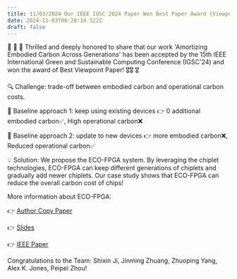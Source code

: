 ```yaml
---
title: 11/03/2024 Our IEEE IGSC 2024 Paper Won Best Paper Award (Viewpoint Paper Track)!
date: 2024-11-03T06:20:14.522Z
draft: false
---
```


📣 📣 📣 Thrilled and deeply honored to share that our work 'Amortizing Embodied Carbon Across Generations' has been accepted by the 15th IEEE International Green and Sustainable Computing Conference (IGSC'24) and won the award of Best Viewpoint Paper! 🎖🎖 🎖 

🔍 Challenge: trade-off between embodied carbon and operational carbon costs. 

📌 Baseline approach 1: keep using existing devices 👉 0 additional embodied carbon✅, High operational carbon❌ 

📌 Baseline approach 2: update to new devices 👉 more embodied carbon❌, Reduced operational carbon✅

💡 Solution: We propose the ECO-FPGA system. By leveraging the chiplet technologies, ECO-FPGA can keep different generations of chiplets and gradually add newer chiplets. Our case study shows that ECO-FPGA can reduce the overall carbon cost of chips!

More information about ECO-FPGA: 

👉 [Author Copy Paper](https://peipeizhou-eecs.github.io/publication/2024_igsc_ecofpga/2024_igsc_ecofpga.pdf)

👉 [Slides](https://peipeizhou-eecs.github.io/publication/2024_igsc_ecofpga/IGSC_2024_ECO_FPGA_slides.pdf)

👉 [IEEE Paper](https://ieeexplore.ieee.org/document/10765820)

Congratulations to the Team: Shixin Ji, Jinming Zhuang, Zhuoping Yang, Alex K. Jones, Peipei Zhou!





